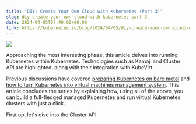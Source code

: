 ```yaml
---
title: "DIY: Create Your Own Cloud with Kubernetes (Part 3)"
slug: diy-create-your-own-cloud-with-kubernetes-part-3
date: 2024-04-05T07:40:00+00:00
link: https://kubernetes.io/blog/2024/04/05/diy-create-your-own-cloud-with-kubernetes-part-3/
---
```


![](https://miro.medium.com/v2/resize:fit:4800/format:webp/0*0Iy0cbjm5zwVxNGW.jpg)

Approaching the most interesting phase, this article delves into running Kubernetes within
Kubernetes. Technologies such as Kamaji and Cluster API are highlighted, along with their
integration with KubeVirt.

Previous discussions have covered
[preparing Kubernetes on bare metal](https://kubernetes.io/blog/2024/04/05/diy-create-your-own-cloud-with-kubernetes-part-1/)
and
[how to turn Kubernetes into virtual machines management system](https://kubernetes.io/blog/2024/04/05/diy-create-your-own-cloud-with-kubernetes-part-2/).
This article concludes the series by explaining how, using all of the above, you can build a
full-fledged managed Kubernetes and run virtual Kubernetes clusters with just a click.

First up, let's dive into the Cluster API.

<!--more-->
